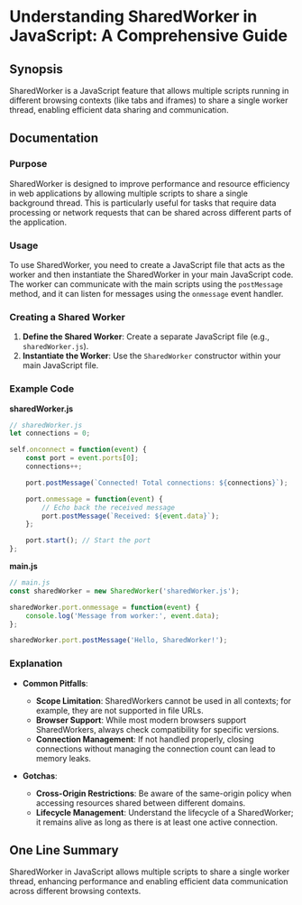<!--
Meta Description: # Understanding SharedWorker in JavaScript: A Comprehensive Guide ## Synopsis SharedWorker is a JavaScript feature that allows multiple scripts runnin...
Meta Keywords: sharedworker, javascript, worker, port, event
-->

# Understanding SharedWorker in JavaScript: A Comprehensive Guide

## Synopsis
SharedWorker is a JavaScript feature that allows multiple scripts running in different browsing contexts (like tabs and iframes) to share a single worker thread, enabling efficient data sharing and communication.

## Documentation

### Purpose
SharedWorker is designed to improve performance and resource efficiency in web applications by allowing multiple scripts to share a single background thread. This is particularly useful for tasks that require data processing or network requests that can be shared across different parts of the application.

### Usage
To use SharedWorker, you need to create a JavaScript file that acts as the worker and then instantiate the SharedWorker in your main JavaScript code. The worker can communicate with the main scripts using the `postMessage` method, and it can listen for messages using the `onmessage` event handler.

### Creating a Shared Worker
1. **Define the Shared Worker**: Create a separate JavaScript file (e.g., `sharedWorker.js`).
2. **Instantiate the Worker**: Use the `SharedWorker` constructor within your main JavaScript file.

### Example Code

**sharedWorker.js**
```javascript
// sharedWorker.js
let connections = 0;

self.onconnect = function(event) {
    const port = event.ports[0];
    connections++;

    port.postMessage(`Connected! Total connections: ${connections}`);

    port.onmessage = function(event) {
        // Echo back the received message
        port.postMessage(`Received: ${event.data}`);
    };

    port.start(); // Start the port
};
```

**main.js**
```javascript
// main.js
const sharedWorker = new SharedWorker('sharedWorker.js');

sharedWorker.port.onmessage = function(event) {
    console.log('Message from worker:', event.data);
};

sharedWorker.port.postMessage('Hello, SharedWorker!');
```

### Explanation
- **Common Pitfalls**: 
  - **Scope Limitation**: SharedWorkers cannot be used in all contexts; for example, they are not supported in file URLs.
  - **Browser Support**: While most modern browsers support SharedWorkers, always check compatibility for specific versions.
  - **Connection Management**: If not handled properly, closing connections without managing the connection count can lead to memory leaks.

- **Gotchas**:
  - **Cross-Origin Restrictions**: Be aware of the same-origin policy when accessing resources shared between different domains.
  - **Lifecycle Management**: Understand the lifecycle of a SharedWorker; it remains alive as long as there is at least one active connection.

## One Line Summary
SharedWorker in JavaScript allows multiple scripts to share a single worker thread, enhancing performance and enabling efficient data communication across different browsing contexts.